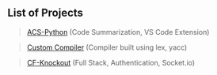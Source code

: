 ## List of Projects


> [ACS-Python](https://github.com/poornasyamasundar/SE-VSCode-Tool)
> (Code Summarization, VS Code Extension)

> [Custom Compiler](https://github.com/Manjunath0408)
> (Compiler built using lex, yacc)

> [CF-Knockout](https://github.com/Manjunath0408/CFKnockout)
> (Full Stack, Authentication, Socket.io)


